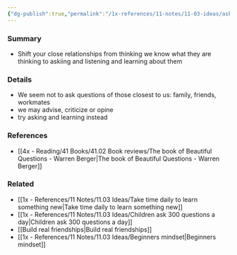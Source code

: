 ```yaml
---
{"dg-publish":true,"permalink":"/1x-references/11-notes/11-03-ideas/ask-people-you-think-you-know-well-questions/","title":"Ask people you think you know well questions","created":"2023-05-28T16:57:52.000+03:00","updated":"2024-02-14T20:18:35.901+03:00"}
---
```



### Summary
- Shift your close relationships from thinking we know what they are thinking to  askiing and listening and learning about them

### Details
- We seem not to ask questions of those closest to us: family, friends, workmates
- we may advise, criticize or opine
- try asking and learning instead

### References
- [[4x - Reading/41 Books/41.02 Book reviews/The book of Beautiful Questions - Warren Berger\|The book of Beautiful Questions - Warren Berger]]

### Related
- [[1x - References/11 Notes/11.03 Ideas/Take time daily to learn something new\|Take time daily to learn something new]]
- [[1x - References/11 Notes/11.03 Ideas/Children ask 300 questions a day\|Children ask 300 questions a day]]
- [[Build real friendships\|Build real friendships]]
- [[1x - References/11 Notes/11.03 Ideas/Beginners mindset\|Beginners mindset]]